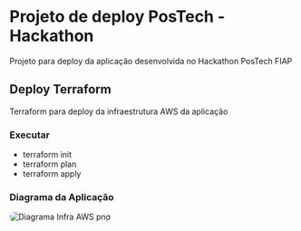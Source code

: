 # Projeto de deploy PosTech - Hackathon

Projeto para deploy da aplicação desenvolvida no Hackathon PosTech FIAP

## Deploy Terraform

Terraform para deploy da infraestrutura AWS da aplicação

### Executar 

- terraform init
- terraform plan
- terraform apply

### Diagrama da Aplicação

<img src="https://drive.google.com/uc?export=view&id=1J6aoFhRfj6vQ46X2TmDv5SiPCSaUIvSY" alt="Diagrama Infra AWS png" style="border-radius:8px" />
